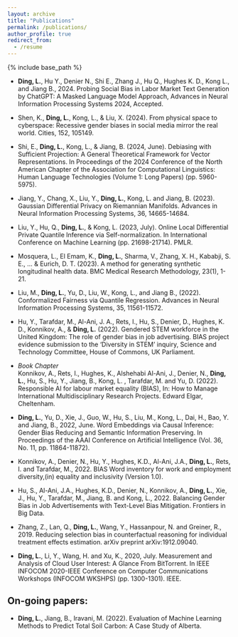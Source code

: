 ```yaml
---
layout: archive
title: "Publications"
permalink: /publications/
author_profile: true
redirect_from:
  - /resume
---
```


{% include base_path %}  
* **Ding, L.**, Hu Y., Denier N., Shi E., Zhang J., Hu Q., Hughes K. D., Kong L., and Jiang B., 2024. Probing Social Bias in Labor Market Text Generation by ChatGPT: A Masked Language Model Approach,  Advances in Neural Information Processing Systems 2024, Accepted.
* Shen, K., **Ding, L.**, Kong, L., & Liu, X. (2024). From physical space to cyberspace: Recessive gender biases in social media mirror the real world. Cities, 152, 105149.
* Shi, E., **Ding, L.**, Kong, L., & Jiang, B. (2024, June). Debiasing with Sufficient Projection: A General Theoretical Framework for Vector Representations. In Proceedings of the 2024 Conference of the North American Chapter of the Association for Computational Linguistics: Human Language Technologies (Volume 1: Long Papers) (pp. 5960-5975).
* Jiang, Y., Chang, X., Liu, Y., **Ding, L.**, Kong, L. and Jiang, B. (2023). Gaussian Differential Privacy on Riemannian Manifolds. Advances in Neural Information Processing Systems, 36, 14665-14684.
* Liu, Y., Hu, Q., **Ding, L.**, & Kong, L. (2023, July). Online Local Differential Private Quantile Inference via Self-normalization. In International Conference on Machine Learning (pp. 21698-21714). PMLR.
* Mosquera, L., El Emam, K., **Ding, L.**, Sharma, V., Zhang, X. H., Kababji, S. E., ... & Eurich, D. T. (2023). A method for generating synthetic longitudinal health data. BMC Medical Research Methodology, 23(1), 1-21.
* Liu, M., **Ding, L.**, Yu, D., Liu, W., Kong, L., and Jiang B., (2022). Conformalized Fairness via Quantile Regression. Advances in Neural Information Processing Systems, 35, 11561-11572.


* Hu, Y., Tarafdar, M., Al-Ani, J. A., Rets, I., Hu, S., Denier, D., Hughes, K. D., Konnikov, A., &
**Ding, L.** (2022). Gendered STEM workforce in the United Kingdom: The role of gender bias in
job advertising. BIAS project evidence submission to the ‘Diversity in STEM’ inquiry, Science
and Technology Committee, House of Commons, UK Parliament.

* *Book Chapter* \
Konnikov, A., Rets, I., Hughes, K., Alshehabi Al-Ani, J., Denier, N., **Ding, L.**, Hu, S., Hu, Y., Jiang, B., Kong, L. , Tarafdar, M. and Yu, D. (2022). Responsible AI for labour market equality (BIAS), In: How to Manage International Multidisciplinary Research Projects. Edward Elgar, Cheltenham.

* **Ding, L.**, Yu, D., Xie, J., Guo, W., Hu, S., Liu, M., Kong, L., Dai, H., Bao, Y. and Jiang, B., 2022, June. Word Embeddings via Causal Inference: Gender Bias Reducing and Semantic Information Preserving. In Proceedings of the AAAI Conference on Artificial Intelligence (Vol. 36, No. 11, pp. 11864-11872).

* Konnikov, A., Denier, N., Hu, Y., Hughes, K.D., Al-Ani, J.A., **Ding, L.**, Rets, I. and Tarafdar, M., 2022. BIAS Word inventory for work and employment diversity,(in) equality and inclusivity (Version 1.0).

* Hu, S., Al-Ani, J.A., Hughes, K.D., Denier, N., Konnikov, A., **Ding, L.**, Xie, J., Hu, Y., Tarafdar, M., Jiang, B. and Kong, L., 2022. Balancing Gender Bias in Job Advertisements with Text-Level Bias Mitigation. Frontiers in Big Data.

* Zhang, Z., Lan, Q., **Ding, L.**, Wang, Y., Hassanpour, N. and Greiner, R., 2019. Reducing selection bias in counterfactual reasoning for individual treatment effects estimation. arXiv preprint arXiv:1912.09040.

* **Ding, L.**, Li, Y., Wang, H. and Xu, K., 2020, July. Measurement and Analysis of Cloud User Interest: A Glance From BitTorrent. In IEEE INFOCOM 2020-IEEE Conference on Computer Communications Workshops (INFOCOM WKSHPS) (pp. 1300-1301). IEEE.

## On-going papers:

* **Ding, L.**, Jiang, B., Iravani, M. (2022). Evaluation of Machine Learning Methods to Predict Total
Soil Carbon: A Case Study of Alberta.
